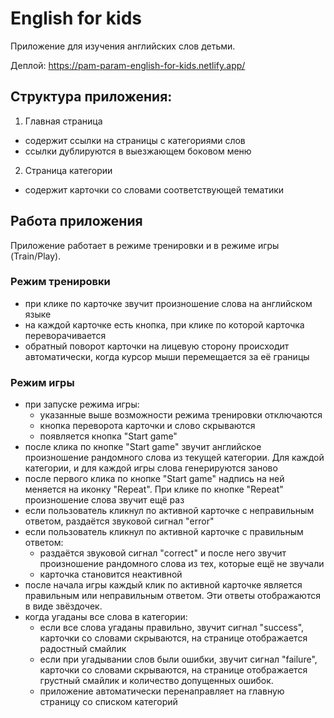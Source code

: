 # English for kids
Приложение для изучения английских слов детьми.

Деплой: https://pam-param-english-for-kids.netlify.app/

## Структура приложения:
1. Главная страница
* содержит ссылки на страницы с категориями слов
* ссылки дублируются в выезжающем боковом меню
2. Страница категории
* содержит карточки со словами соответствующей тематики

## Работа приложения
Приложение работает в режиме тренировки и в режиме игры (Train/Play).

### Режим тренировки
* при клике по карточке звучит произношение слова на английском языке
* на каждой карточке есть кнопка, при клике по которой карточка переворачивается
* обратный поворот карточки на лицевую сторону происходит автоматически, когда курсор мыши перемещается за её границы
### Режим игры
* при запуске режима игры:
  * указанные выше возможности режима тренировки отключаются
  * кнопка переворота карточки и слово скрываются
  * появляется кнопка "Start game"
* после клика по кнопке "Start game" звучит английское произношение рандомного слова из текущей категории. Для каждой категории, и для каждой игры слова генерируются заново
* после первого клика по кнопке "Start game" надпись на ней меняется на иконку "Repeat". При клике по кнопке "Repeat" произношение слова звучит ещё раз
* если пользователь кликнул по активной карточке с неправильным ответом, раздаётся звуковой сигнал "error"
* если пользователь кликнул по активной карточке с правильным ответом:
  * раздаётся звуковой сигнал "correct" и после него звучит произношение рандомного слова из тех, которые ещё не звучали
  * карточка становится неактивной
* после начала игры каждый клик по активной карточке является правильным или неправильным ответом. Эти ответы отображаются в виде звёздочек.
* когда угаданы все слова в категории:
  * если все слова угаданы правильно, звучит сигнал "success", карточки со словами скрываются, на странице отображается радостный смайлик
  * если при угадывании слов были ошибки, звучит сигнал "failure", карточки со словами скрываются, на странице отображается грустный смайлик и количество допущенных ошибок.
  * приложение автоматически перенаправляет на главную страницу со списком категорий
